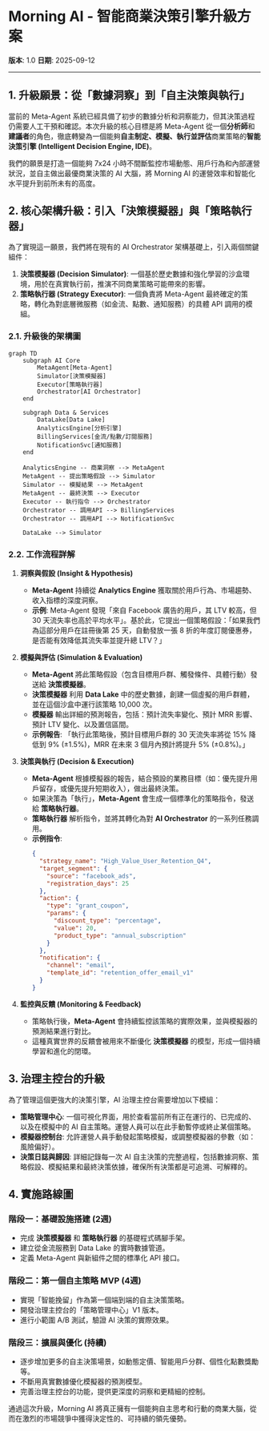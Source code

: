 # Morning AI - 智能商業決策引擎升級方案

**版本**: 1.0
**日期**: 2025-09-12

---

## 1. 升級願景：從「數據洞察」到「自主決策與執行」

當前的 Meta-Agent 系統已經具備了初步的數據分析和洞察能力，但其決策過程仍需要人工干預和確認。本次升級的核心目標是將 Meta-Agent 從一個**分析師**和**建議者**的角色，徹底轉變為一個能夠**自主制定、模擬、執行並評估**商業策略的**智能決策引擎 (Intelligent Decision Engine, IDE)**。

我們的願景是打造一個能夠 7x24 小時不間斷監控市場動態、用戶行為和內部運營狀況，並自主做出最優商業決策的 AI 大腦，將 Morning AI 的運營效率和智能化水平提升到前所未有的高度。

## 2. 核心架構升級：引入「決策模擬器」與「策略執行器」

為了實現這一願景，我們將在現有的 AI Orchestrator 架構基礎上，引入兩個關鍵組件：

1.  **決策模擬器 (Decision Simulator)**: 一個基於歷史數據和強化學習的沙盒環境，用於在真實執行前，推演不同商業策略可能帶來的影響。
2.  **策略執行器 (Strategy Executor)**: 一個負責將 Meta-Agent 最終確定的策略，轉化為對底層微服務（如金流、點數、通知服務）的具體 API 調用的模組。

### 2.1. 升級後的架構圖

```mermaid
graph TD
    subgraph AI Core
        MetaAgent[Meta-Agent]
        Simulator[決策模擬器]
        Executor[策略執行器]
        Orchestrator[AI Orchestrator]
    end

    subgraph Data & Services
        DataLake[Data Lake]
        AnalyticsEngine[分析引擎]
        BillingServices[金流/點數/訂閱服務]
        NotificationSvc[通知服務]
    end

    AnalyticsEngine -- 商業洞察 --> MetaAgent
    MetaAgent -- 提出策略假設 --> Simulator
    Simulator -- 模擬結果 --> MetaAgent
    MetaAgent -- 最終決策 --> Executor
    Executor -- 執行指令 --> Orchestrator
    Orchestrator -- 調用API --> BillingServices
    Orchestrator -- 調用API --> NotificationSvc

    DataLake --> Simulator
```

### 2.2. 工作流程詳解

1.  **洞察與假設 (Insight & Hypothesis)**
    - **Meta-Agent** 持續從 **Analytics Engine** 獲取關於用戶行為、市場趨勢、收入指標的深度洞察。
    - **示例**: Meta-Agent 發現「來自 Facebook 廣告的用戶，其 LTV 較高，但 30 天流失率也高於平均水平」。基於此，它提出一個策略假設：「如果我們為這部分用戶在註冊後第 25 天，自動發放一張 8 折的年度訂閱優惠券，是否能有效降低其流失率並提升總 LTV？」

2.  **模擬與評估 (Simulation & Evaluation)**
    - **Meta-Agent** 將此策略假設（包含目標用戶群、觸發條件、具體行動）發送給 **決策模擬器**。
    - **決策模擬器** 利用 **Data Lake** 中的歷史數據，創建一個虛擬的用戶群體，並在這個沙盒中運行該策略 10,000 次。
    - **模擬器** 輸出詳細的預測報告，包括：預計流失率變化、預計 MRR 影響、預計 LTV 變化、以及置信區間。
    - **示例報告**: 「執行此策略後，預計目標用戶群的 30 天流失率將從 15% 降低到 9% (±1.5%)，MRR 在未來 3 個月內預計將提升 5% (±0.8%)。」

3.  **決策與執行 (Decision & Execution)**
    - **Meta-Agent** 根據模擬器的報告，結合預設的業務目標（如：優先提升用戶留存，或優先提升短期收入），做出最終決策。
    - 如果決策為「執行」，**Meta-Agent** 會生成一個標準化的策略指令，發送給 **策略執行器**。
    - **策略執行器** 解析指令，並將其轉化為對 **AI Orchestrator** 的一系列任務調用。
    - **示例指令**: 
      ```json
      {
        "strategy_name": "High_Value_User_Retention_Q4",
        "target_segment": {
          "source": "facebook_ads",
          "registration_days": 25
        },
        "action": {
          "type": "grant_coupon",
          "params": {
            "discount_type": "percentage",
            "value": 20,
            "product_type": "annual_subscription"
          }
        },
        "notification": {
          "channel": "email",
          "template_id": "retention_offer_email_v1"
        }
      }
      ```

4.  **監控與反饋 (Monitoring & Feedback)**
    - 策略執行後，**Meta-Agent** 會持續監控該策略的實際效果，並與模擬器的預測結果進行對比。
    - 這種真實世界的反饋會被用來不斷優化 **決策模擬器** 的模型，形成一個持續學習和進化的閉環。

## 3. 治理主控台的升級

為了管理這個更強大的決策引擎，AI 治理主控台需要增加以下模組：

- **策略管理中心**: 一個可視化界面，用於查看當前所有正在運行的、已完成的、以及在模擬中的 AI 自主策略。運營人員可以在此手動暫停或終止某個策略。
- **模擬器控制台**: 允許運營人員手動發起策略模擬，或調整模擬器的參數（如：風險偏好）。
- **決策日誌與歸因**: 詳細記錄每一次 AI 自主決策的完整過程，包括數據洞察、策略假設、模擬結果和最終決策依據，確保所有決策都是可追溯、可解釋的。

## 4. 實施路線圖

### 階段一：基礎設施搭建 (2週)

- 完成 **決策模擬器** 和 **策略執行器** 的基礎程式碼腳手架。
- 建立從金流服務到 Data Lake 的實時數據管道。
- 定義 Meta-Agent 與新組件之間的標準化 API 接口。

### 階段二：第一個自主策略 MVP (4週)

- 實現「智能挽留」作為第一個端到端的自主決策策略。
- 開發治理主控台的「策略管理中心」V1 版本。
- 進行小範圍 A/B 測試，驗證 AI 決策的實際效果。

### 階段三：擴展與優化 (持續)

- 逐步增加更多的自主決策場景，如動態定價、智能用戶分群、個性化點數獎勵等。
- 不斷用真實數據優化模擬器的預測模型。
- 完善治理主控台的功能，提供更深度的洞察和更精細的控制。

通過這次升級，Morning AI 將真正擁有一個能夠自主思考和行動的商業大腦，從而在激烈的市場競爭中獲得決定性的、可持續的領先優勢。

